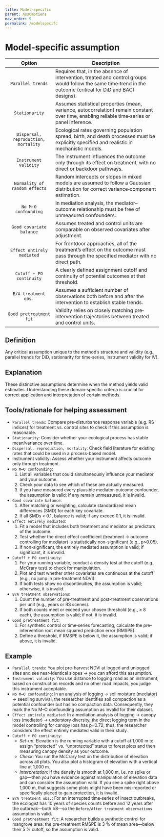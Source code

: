 ```yaml
---
title: Model-specific
parent: Assumptions
nav_order: 9
permalink: /modelspecifc
---
```


# Model-specific assumption

|  **Option**        | **Description**            |
|:------------------:|----------------------------|
| `Parallel trends` | Requires that, in the absence of intervention, treated and control groups would follow the same time‐trend in the outcome (critical for DiD and BACI designs). |
| `Stationarity` | Assumes statistical properties (mean, variance, autocorrelation) remain constant over time, enabling reliable time‐series or panel inference. |
| `Dispersal, reproduction, mortality` | Ecological rates governing population spread, birth, and death processes must be explicitly specified and realistic in mechanistic models. |
| `Instrument validity` | The instrument influences the outcome only through its effect on treatment, with no direct or backdoor pathways. |
| `Normality of random effects` | Random intercepts or slopes in mixed models are assumed to follow a Gaussian distribution for correct variance‐component estimation. |
| `No M-O confounding` | In mediation analysis, the mediator–outcome relationship must be free of unmeasured confounders. |
| `Good covariate balance` | Assumes treated and control units are comparable on observed covariates after adjustment. |
| `Effect entirely mediated` | For frontdoor approaches, all of the treatment’s effect on the outcome must pass through the specified mediator with no direct path. |
| `Cutoff + PO continuity` | A clearly defined assignment cutoff and continuity of potential outcomes at that threshold. |
| `B/A treatment obs.` | Assumes a sufficient number of observations both before and after the intervention to establish stable trends. |
| `Good pretreatment fit` | Validity relies on closely matching pre‐intervention trajectories between treated and control units. |

## Definition
Any critical assumption unique to the method’s structure and validity (e.g., parallel trends for DiD, stationarity for time‐series, instrument validity for IV). 

## Explanation
These distinctive assumptions determine when the method yields valid estimates. Understanding these domain‐specific criteria is crucial for correct application and interpretation of certain methods.

## Tools/rationale for helping assessment
- `Parallel trends`: Compare pre-disturbance response variable (e.g. RS indices) for treatment vs. control sites to check if this assumption is reasonable. 
- `Stationarity`: Consider whether your ecological process has stable mean/variance over time.   	  
- `Dispersal, reproduction, mortality`: Check field literature for existing rates that could be used in a process-based model. 
- Instrument validity: Assess whether your instrument affects outcome only through treatment. 
- `No M–O confounding`:
    1. List all variables that could simultaneously influence your mediator and your outcome.
    2. Check your data to see which of these are actually measured.
    3. If you have measured every plausible mediator-outcome confounder, the assumption is valid; if any remain unmeasured, it is invalid. 
- `Good covariate balance`:
    1. After matching or weighting, calculate standardized mean differences (SMD) for each key covariate.
    2. If all SMDs < 0.1, balance is valid; if any exceed 0.1, it is invalid. 
- `Effect entirely mediated`:
    1. Fit a model that includes both treatment and mediator as predictors of the outcome.
    2. Test whether the direct effect coefficient (treatment → outcome controlling for mediator) is statistically non-significant (e.g., p>0.05).
    3. If non-significant, the entirely mediated assumption is valid; if significant, it is invalid. 
- `Cutoff + PO continuity`:
    1. For your running variable, conduct a density test at the cutoff (e.g., McCrary test) to check for manipulation.
    2. Plot and test whether other covariates are continuous at the cutoff (e.g., no jump in pre-treatment NDVI).
    3. If both tests show no discontinuities, the assumption is valid; otherwise, it is invalid. 
- `B/A treatment observations`:
    1. Count the number of pre-treatment and post-treatment observations per unit (e.g., years or RS scenes).
    2. If both counts meet or exceed your chosen threshold (e.g., ≥ 8 each), the assumption is valid; if not, it is invalid. 
- `Good pretreatment fit`:
    1. For synthetic control or time‐series forecasting, calculate the pre-intervention root mean squared prediction error (RMSPE). 
    2. Define a threshold, if RMSPE is below it, the assumption is valid; if above, it is invalid. 

## Example
- `Parallel trends`: You plot pre-harvest NDVI at logged and unlogged sites and see near-identical slopes → you can afford this assumption. 
- `Instrument validity`: You use distance to logging road as an instrument; based on construction records and no other road impacts, you judge this instrument acceptable. 
- `No M–O confounding`: In an analysis of logging → soil moisture (mediator) → seedling survival, the researcher identifies soil compaction as a potential confounder but has no compaction data. Consequently, they mark the No M–O confounding assumption as invalid for their dataset. 
- `Effect entirely mediated`: In a mediation analysis of logging → canopy loss (mediator) → understory diversity, the direct logging term in the model controlling for canopy loss has p=0.72; thus, the researcher considers the effect entirely mediated valid in their study. 
- `Cutoff + PO continuity`: 
    - *Set-up*: Elevation is the running variable with a cutoff at 1,000 m to assign “protected” vs. “unprotected” status to forest plots and then measuring canopy density as your outcome. 
    - *Check*: You run the McCrary test on the distribution of elevation across all plots. You also plot a histogram of elevation with a vertical line at 1,000 m. 
    - *Interpretation*: If the density is smooth at 1,000 m, i.e. no spike or gap—then you have evidence against manipulation of elevation data and can consider the assumption valid. If you see a spike right above 1,000 m, that suggests some plots might have been mis-reported or specifically placed to gain protection, it is invalid. 
- `B/A treatment obs.`: For an interrupted time‐series of insect outbreaks, the ecologist has 10 years of species counts before and 12 years after the outbreak—both ≥8—so the `Before/After treatment observations` assumption is valid. 
- `Good pretreatment fit`: A researcher builds a synthetic control for mangrove area: the pre-treatment RMSPE is 3 % of mean area—below their 5 % cutoff, so the assumption is valid. 
